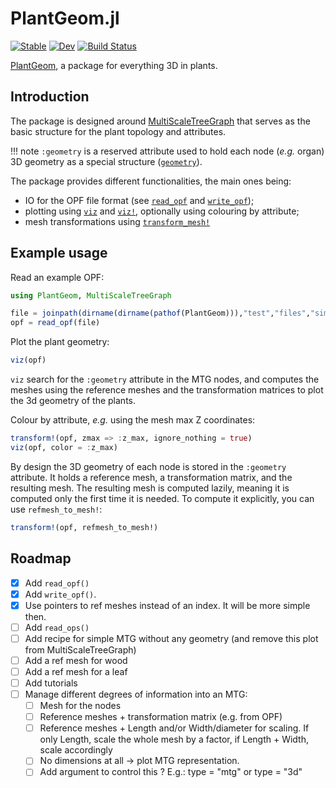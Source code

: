 # PlantGeom.jl

[![Stable](https://img.shields.io/badge/docs-stable-blue.svg)](https://VEZY.github.io/PlantGeom.jl/stable)
[![Dev](https://img.shields.io/badge/docs-dev-blue.svg)](https://VEZY.github.io/PlantGeom.jl/dev)
[![Build Status](https://github.com/VEZY/PlantGeom.jl/actions/workflows/CI.yml/badge.svg?branch=main)](https://github.com/VEZY/PlantGeom.jl/actions/workflows/CI.yml?query=branch%3Amain)

[PlantGeom](https://github.com/VEZY/PlantGeom.jl), a package for everything 3D in plants.

## Introduction

The package is designed around [MultiScaleTreeGraph](https://github.com/VEZY/MultiScaleTreeGraph.jl) that serves as the basic structure for the plant topology and attributes.

!!! note
    `:geometry` is a reserved attribute used to hold each node (*e.g.* organ) 3D geometry as a special structure ([`geometry`](@ref)).

The package provides different functionalities, the main ones being:

- IO for the OPF file format (see [`read_opf`](@ref) and [`write_opf`](@ref));
- plotting using [`viz`](@ref) and [`viz!`](@ref), optionally using colouring by attribute;
- mesh transformations using [`transform_mesh!`](@ref)

## Example usage

Read an example OPF:

```julia
using PlantGeom, MultiScaleTreeGraph

file = joinpath(dirname(dirname(pathof(PlantGeom))),"test","files","simple_OPF_shapes.opf")
opf = read_opf(file)
```

Plot the plant geometry:

```julia
viz(opf)
```

`viz` search for the `:geometry` attribute in the MTG nodes, and computes the meshes using the reference meshes and the transformation matrices to plot the 3d geometry of the plants.

Colour by attribute, *e.g.* using the mesh max Z coordinates:

```julia
transform!(opf, zmax => :z_max, ignore_nothing = true)
viz(opf, color = :z_max)
```

By design the 3D geometry of each node is stored in the `:geometry` attribute. It holds a reference mesh, a transformation matrix, and the resulting mesh. The resulting mesh is computed lazily, meaning it is computed only the first time it is needed. To compute it explicitly, you can use `refmesh_to_mesh!`:

```julia
transform!(opf, refmesh_to_mesh!)
```

## Roadmap

- [x] Add `read_opf()`
- [x] Add `write_opf()`.
- [x] Use pointers to ref meshes instead of an index. It will be more simple then.
- [ ] Add `read_ops()`
- [ ] Add recipe for simple MTG without any geometry (and remove this plot from MultiScaleTreeGraph)
- [ ] Add a ref mesh for wood
- [ ] Add a ref mesh for a leaf
- [ ] Add tutorials
- [ ] Manage different degrees of information into an MTG:
  - [ ] Mesh for the nodes
  - [ ] Reference meshes + transformation matrix (e.g. from OPF)
  - [ ] Reference meshes + Length and/or Width/diameter for scaling. If only Length, scale the whole mesh by a factor, if Length + Width, scale accordingly
  - [ ] No dimensions at all -> plot MTG representation.
  - [ ] Add argument to control this ? E.g.: type = "mtg" or type = "3d"
